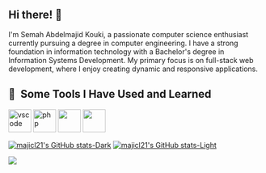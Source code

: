 ## Hi there! 👋
I'm Semah Abdelmajid Kouki, a passionate computer science enthusiast currently pursuing a degree in computer engineering. I have a strong foundation in information technology with a Bachelor's degree in Information Systems Development. My primary focus is on full-stack web development, where I enjoy creating dynamic and responsive applications.

<h2> 🚀 &nbsp;Some Tools I Have Used and Learned</h2>
<p align="left">
<img src="https://cdn.jsdelivr.net/gh/devicons/devicon/icons/vscode/vscode-original.svg" alt="vscode" width="45" height="45"/>
<img src="https://cdn.jsdelivr.net/gh/devicons/devicon/icons/php/php-original.svg" alt="php" width="45" height="45"/>
<img src="https://cdn.jsdelivr.net/gh/devicons/devicon@latest/icons/django/django-plain.svg"  width="45" height="45"/>
<img src="https://cdn.jsdelivr.net/gh/devicons/devicon@latest/icons/angularjs/angularjs-original.svg" width="45" height="45"/>
</p>

[![majicl21's GitHub stats-Dark](https://github-readme-stats.vercel.app/api?username=majicl21&show_icons=true&theme=dark#gh-dark-mode-only)](https://github.com/majicl21/github-readme-stats#gh-dark-mode-only)
[![majicl21's GitHub stats-Light](https://github-readme-stats.vercel.app/api?username=majicl21&show_icons=true&theme=default#gh-light-mode-only)](https://github.com/majicl21/github-readme-stats#gh-light-mode-only)

<picture>
  <source
    srcset="https://github-readme-stats.vercel.app/api?username=majicl21&show_icons=true&theme=dark"
    media="(prefers-color-scheme: dark)"
  />
  <source
    srcset="https://github-readme-stats.vercel.app/api?username=majicl21&show_icons=true"
    media="(prefers-color-scheme: light), (prefers-color-scheme: no-preference)"
  />
  <img src="https://github-readme-stats.vercel.app/api?username=majicl21&show_icons=true" />
</picture>
